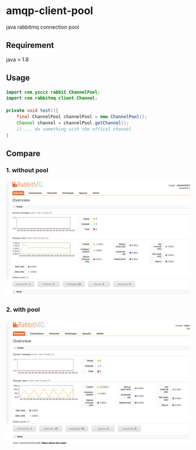 # amqp-client-pool
java rabbitmq connection pool

## Requirement

java > 1.8

## Usage

```java
import com.yzccz.rabbit.ChannelPool;
import com.rabbitmq.client.Channel;

private void test(){
    final ChannelPool channelPool = new ChannelPool();
    Channel channel = channelPool.getChannel();
    // ... do something with the offical channel
}
```

## Compare

### 1. without pool

![no-pool](img/no-pool.jpeg)

### 2. with pool

![no-pool](img/pool.jpeg)